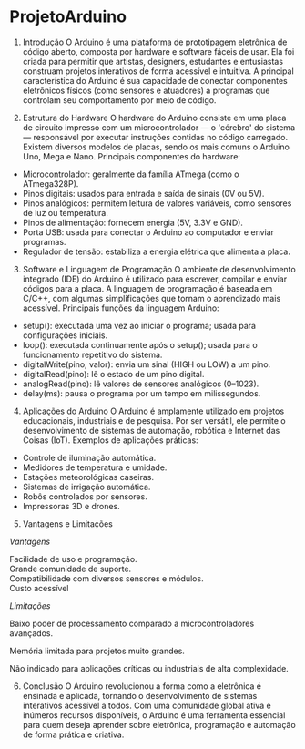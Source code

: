 # ProjetoArduino

1. Introdução
O Arduino é uma plataforma de prototipagem eletrônica de código aberto, composta por hardware e software fáceis de usar. 
Ela foi criada para permitir que artistas, designers, estudantes e entusiastas construam projetos interativos de forma acessível e intuitiva. A principal característica do Arduino é sua capacidade de conectar componentes eletrônicos físicos (como sensores e atuadores) a programas que controlam seu comportamento por meio de código.


2. Estrutura do Hardware
O hardware do Arduino consiste em uma placa de circuito impresso com um microcontrolador — o 'cérebro' do sistema — responsável por executar instruções contidas no código carregado. Existem diversos modelos de placas, sendo os mais comuns o Arduino Uno, Mega e Nano.
Principais componentes do hardware:
- Microcontrolador: geralmente da família ATmega (como o ATmega328P).
- Pinos digitais: usados para entrada e saída de sinais (0V ou 5V).
- Pinos analógicos: permitem leitura de valores variáveis, como sensores de luz ou 	temperatura.
- Pinos de alimentação: fornecem energia (5V, 3.3V e GND).
- Porta USB: usada para conectar o Arduino ao computador e enviar programas.
- Regulador de tensão: estabiliza a energia elétrica que alimenta a placa.


3. Software e Linguagem de Programação
O ambiente de desenvolvimento integrado (IDE) do Arduino é utilizado para escrever, compilar e enviar códigos para a placa. A linguagem de programação é baseada em C/C++, com algumas simplificações que tornam o aprendizado mais acessível.
Principais funções da linguagem Arduino:
- setup(): executada uma vez ao iniciar o programa; usada para configurações 	iniciais.
- loop(): executada continuamente após o setup(); usada para o funcionamento 	repetitivo do sistema.
- digitalWrite(pino, valor): envia um sinal (HIGH ou LOW) a um pino.
- digitalRead(pino): lê o estado de um pino digital.
- analogRead(pino): lê valores de sensores analógicos (0–1023).
- delay(ms): pausa o programa por um tempo em milissegundos.


4. Aplicações do Arduino
O Arduino é amplamente utilizado em projetos educacionais, industriais e de pesquisa. Por ser versátil, ele permite o desenvolvimento de sistemas de automação, robótica e Internet das Coisas (IoT).
Exemplos de aplicações práticas:
- Controle de iluminação automática.
- Medidores de temperatura e umidade.
- Estações meteorológicas caseiras.
- Sistemas de irrigação automática.
- Robôs controlados por sensores.
- Impressoras 3D e drones.

  
5. Vantagens e Limitações

*Vantagens*

Facilidade de uso e programação.                      
Grande comunidade de suporte.                        
Compatibilidade com diversos sensores e módulos.      
Custo acessível     

*Limitações*

Baixo poder de processamento comparado a microcontroladores avançados.

Memória limitada para projetos muito grandes.

Não indicado para aplicações críticas ou industriais de alta complexidade.


6. Conclusão
O Arduino revolucionou a forma como a eletrônica é ensinada e aplicada, tornando o desenvolvimento de sistemas interativos acessível a todos. Com uma comunidade global ativa e inúmeros recursos disponíveis, o Arduino é uma ferramenta essencial para quem deseja aprender sobre eletrônica, programação e automação de forma prática e criativa.
